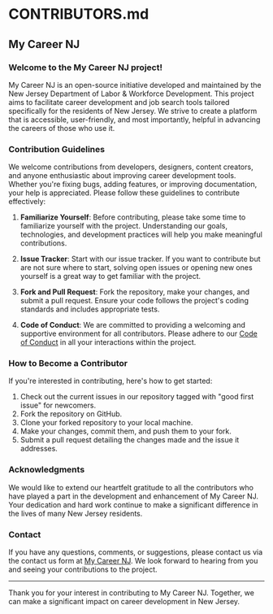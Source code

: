 # CONTRIBUTORS.md

## My Career NJ

### Welcome to the My Career NJ project!

My Career NJ is an open-source initiative developed and maintained by the New Jersey Department of Labor & Workforce Development. This project aims to facilitate career development and job search tools tailored specifically for the residents of New Jersey. We strive to create a platform that is accessible, user-friendly, and most importantly, helpful in advancing the careers of those who use it.

### Contribution Guidelines

We welcome contributions from developers, designers, content creators, and anyone enthusiastic about improving career development tools. Whether you're fixing bugs, adding features, or improving documentation, your help is appreciated. Please follow these guidelines to contribute effectively:

1. **Familiarize Yourself**: Before contributing, please take some time to familiarize yourself with the project. Understanding our goals, technologies, and development practices will help you make meaningful contributions.

2. **Issue Tracker**: Start with our issue tracker. If you want to contribute but are not sure where to start, solving open issues or opening new ones yourself is a great way to get familiar with the project.

3. **Fork and Pull Request**: Fork the repository, make your changes, and submit a pull request. Ensure your code follows the project's coding standards and includes appropriate tests.

4. **Code of Conduct**: We are committed to providing a welcoming and supportive environment for all contributors. Please adhere to our [Code of Conduct](CODE_OF_CONDUCT.md) in all your interactions within the project.

### How to Become a Contributor

If you're interested in contributing, here's how to get started:

1. Check out the current issues in our repository tagged with "good first issue" for newcomers.
2. Fork the repository on GitHub.
3. Clone your forked repository to your local machine.
4. Make your changes, commit them, and push them to your fork.
5. Submit a pull request detailing the changes made and the issue it addresses.

### Acknowledgments

We would like to extend our heartfelt gratitude to all the contributors who have played a part in the development and enhancement of My Career NJ. Your dedication and hard work continue to make a significant difference in the lives of many New Jersey residents.

### Contact

If you have any questions, comments, or suggestions, please contact us via the contact us form at [My Career NJ](https://mycareer.nj.gov/). We look forward to hearing from you and seeing your contributions to the project.

---

Thank you for your interest in contributing to My Career NJ. Together, we can make a significant impact on career development in New Jersey.